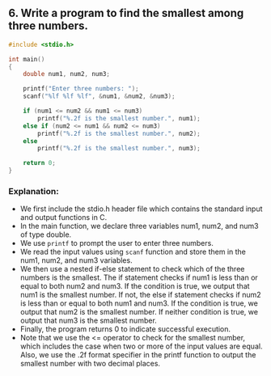 
## 6. Write a program to find the smallest among three numbers.

```c
#include <stdio.h>

int main()
{
    double num1, num2, num3;

    printf("Enter three numbers: ");
    scanf("%lf %lf %lf", &num1, &num2, &num3);

    if (num1 <= num2 && num1 <= num3)
        printf("%.2f is the smallest number.", num1);
    else if (num2 <= num1 && num2 <= num3)
        printf("%.2f is the smallest number.", num2);
    else
        printf("%.2f is the smallest number.", num3);

    return 0;
}

```

### Explanation:

- We first include the stdio.h header file which contains the standard input and output functions in C.
- In the main function, we declare three variables num1, num2, and num3 of type double.
- We use `printf` to prompt the user to enter three numbers.
- We read the input values using `scanf` function and store them in the num1, num2, and num3 variables.
- We then use a nested if-else statement to check which of the three numbers is the smallest. The if statement checks if num1 is less than or equal to both num2 and num3. If the condition is true, we output that num1 is the smallest number. If not, the else if statement checks if num2 is less than or equal to both num1 and num3. If the condition is true, we output that num2 is the smallest number. If neither condition is true, we output that num3 is the smallest number.
- Finally, the program returns 0 to indicate successful execution.
- Note that we use the <= operator to check for the smallest number, which includes the case when two or more of the input values are equal. Also, we use the .2f format specifier in the printf function to output the smallest number with two decimal places.
